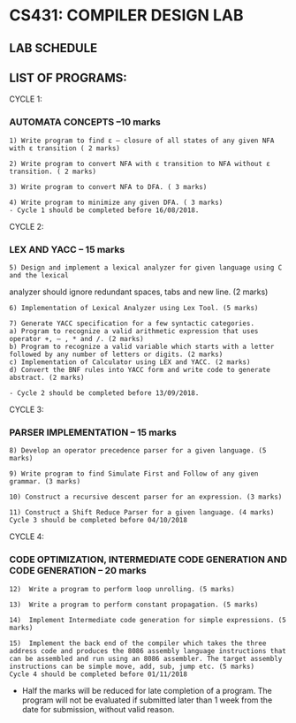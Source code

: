 # CS431: COMPILER DESIGN LAB
## LAB SCHEDULE

LIST OF PROGRAMS:
---

CYCLE 1: 
### AUTOMATA CONCEPTS –10 marks 
    1) Write program to find ε – closure of all states of any given NFA with ε transition ( 2 marks)
    
    2) Write program to convert NFA with ε transition to NFA without ε transition. ( 2 marks)
    
    3) Write program to convert NFA to DFA. ( 3 marks)
    
    4) Write program to minimize any given DFA. ( 3 marks)  
    - Cycle 1 should be completed before 16/08/2018.

CYCLE 2:  
### LEX AND YACC – 15 marks  
    5) Design and implement a lexical analyzer for given language using C and the lexical
analyzer should ignore redundant spaces, tabs and new line. (2 marks)
    
    6) Implementation of Lexical Analyzer using Lex Tool. (5 marks)
    
    7) Generate YACC specification for a few syntactic categories. 
	a) Program to recognize a valid arithmetic expression that uses operator +, – , * and /. (2 marks)
	b) Program to recognize a valid variable which starts with a letter followed by any number of letters or digits. (2 marks)
	c) Implementation of Calculator using LEX and YACC. (2 marks)
	d) Convert the BNF rules into YACC form and write code to generate abstract. (2 marks)

    - Cycle 2 should be completed before 13/09/2018.

CYCLE 3:  
### PARSER IMPLEMENTATION – 15 marks 
    
    8) Develop an operator precedence parser for a given language. (5 marks)
    
    9) Write program to find Simulate First and Follow of any given grammar. (3 marks)
    
    10) Construct a recursive descent parser for an expression. (3 marks)
    
    11) Construct a Shift Reduce Parser for a given language. (4 marks) 
    Cycle 3 should be completed before 04/10/2018

CYCLE 4:  
### CODE OPTIMIZATION, INTERMEDIATE CODE GENERATION AND CODE GENERATION – 20 marks 
    
    12)  Write a program to perform loop unrolling. (5 marks)
    
    13)  Write a program to perform constant propagation. (5 marks)
    
    14)  Implement Intermediate code generation for simple expressions. (5 marks)
    
    15)  Implement the back end of the compiler which takes the three address code and produces the 8086 assembly language instructions that can be assembled and run using an 8086 assembler. The target assembly instructions can be simple move, add, sub, jump etc. (5 marks)
    Cycle 4 should be completed before 01/11/2018
	

* Half the marks will be reduced for late completion of a program. The program will not be evaluated if submitted later than 1 week from the date for submission, without valid reason. 
